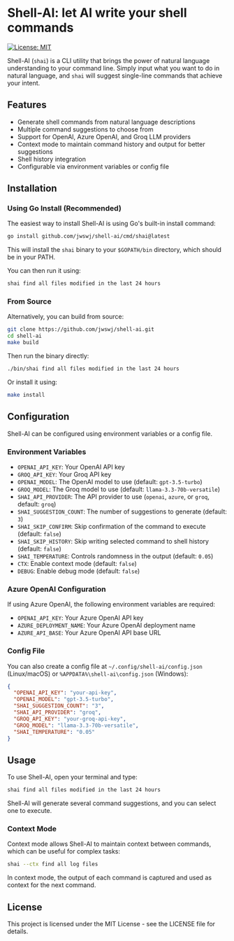 # Shell-AI: let AI write your shell commands

[![License: MIT](https://img.shields.io/badge/License-MIT-yellow.svg)](https://opensource.org/licenses/MIT)

Shell-AI (`shai`) is a CLI utility that brings the power of natural language understanding to your command line. Simply input what you want to do in natural language, and `shai` will suggest single-line commands that achieve your intent.

## Features

- Generate shell commands from natural language descriptions
- Multiple command suggestions to choose from
- Support for OpenAI, Azure OpenAI, and Groq LLM providers
- Context mode to maintain command history and output for better suggestions
- Shell history integration
- Configurable via environment variables or config file

## Installation

### Using Go Install (Recommended)

The easiest way to install Shell-AI is using Go's built-in install command:

```bash
go install github.com/jwswj/shell-ai/cmd/shai@latest
```

This will install the `shai` binary to your `$GOPATH/bin` directory, which should be in your PATH.

You can then run it using:

```bash
shai find all files modified in the last 24 hours
```

### From Source

Alternatively, you can build from source:

```bash
git clone https://github.com/jwswj/shell-ai.git
cd shell-ai
make build
```

Then run the binary directly:

```bash
./bin/shai find all files modified in the last 24 hours
```

Or install it using:

```bash
make install
```

## Configuration

Shell-AI can be configured using environment variables or a config file.

### Environment Variables

- `OPENAI_API_KEY`: Your OpenAI API key
- `GROQ_API_KEY`: Your Groq API key
- `OPENAI_MODEL`: The OpenAI model to use (default: `gpt-3.5-turbo`)
- `GROQ_MODEL`: The Groq model to use (default: `llama-3.3-70b-versatile`)
- `SHAI_API_PROVIDER`: The API provider to use (`openai`, `azure`, or `groq`, default: `groq`)
- `SHAI_SUGGESTION_COUNT`: The number of suggestions to generate (default: `3`)
- `SHAI_SKIP_CONFIRM`: Skip confirmation of the command to execute (default: `false`)
- `SHAI_SKIP_HISTORY`: Skip writing selected command to shell history (default: `false`)
- `SHAI_TEMPERATURE`: Controls randomness in the output (default: `0.05`)
- `CTX`: Enable context mode (default: `false`)
- `DEBUG`: Enable debug mode (default: `false`)

### Azure OpenAI Configuration

If using Azure OpenAI, the following environment variables are required:

- `OPENAI_API_KEY`: Your Azure OpenAI API key
- `AZURE_DEPLOYMENT_NAME`: Your Azure OpenAI deployment name
- `AZURE_API_BASE`: Your Azure OpenAI API base URL

### Config File

You can also create a config file at `~/.config/shell-ai/config.json` (Linux/macOS) or `%APPDATA%\shell-ai\config.json` (Windows):

```json
{
  "OPENAI_API_KEY": "your-api-key",
  "OPENAI_MODEL": "gpt-3.5-turbo",
  "SHAI_SUGGESTION_COUNT": "3",
  "SHAI_API_PROVIDER": "groq",
  "GROQ_API_KEY": "your-groq-api-key",
  "GROQ_MODEL": "llama-3.3-70b-versatile",
  "SHAI_TEMPERATURE": "0.05"
}
```

## Usage

To use Shell-AI, open your terminal and type:

```bash
shai find all files modified in the last 24 hours
```

Shell-AI will generate several command suggestions, and you can select one to execute.

### Context Mode

Context mode allows Shell-AI to maintain context between commands, which can be useful for complex tasks:

```bash
shai --ctx find all log files
```

In context mode, the output of each command is captured and used as context for the next command.

## License

This project is licensed under the MIT License - see the LICENSE file for details. 